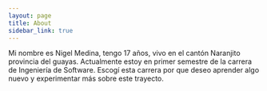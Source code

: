 ```yaml
---
layout: page
title: About
sidebar_link: true
---
```


Mi nombre es Nigel Medina, tengo 17 años, vivo en el cantón Naranjito provincia del guayas.
Actualmente estoy en primer semestre de la carrera de Ingeniería de Software. 
Escogí esta carrera por que deseo aprender algo nuevo y experimentar más sobre este trayecto.